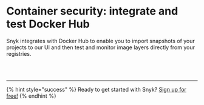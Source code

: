 # Container security: integrate and test Docker Hub

Snyk integrates with Docker Hub to enable you to import snapshots of your projects to our UI and then test and monitor image layers directly from your registries.

 
<br><br><hr>

{% hint style="success" %}
Ready to get started with Snyk? [Sign up for free!](https://snyk.io/login?cta=sign-up&loc=footer&page=support_docs_page)
{% endhint %}